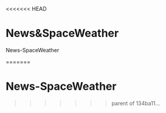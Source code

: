 <<<<<<< HEAD
# News&SpaceWeather
News-SpaceWeather

=======
# News-SpaceWeather
>>>>>>> parent of 134ba11... 
